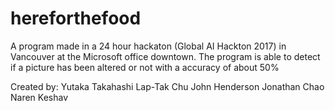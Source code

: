 # hereforthefood

A program made in a 24 hour hackaton (Global AI Hackton 2017) in Vancouver at the Microsoft office downtown. 
The program is able to detect if a picture has been altered or not with a accuracy of about 50%

Created by:
Yutaka Takahashi
Lap-Tak Chu
John Henderson
Jonathan Chao
Naren Keshav
